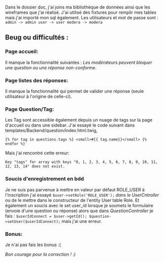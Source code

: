 Dans le dossier doc, j'ai joins ma bibliothèque de données ainsi que les wireframes que j'ai réalisé.
J'ai utilisé des fixtures pour remplir mes tables mais j'ai importé mon sql également.
Les utilisateurs et mot de passe sont :
`admin -> admin
user -> user
modera -> modera`

## Beug ou difficultés :

### Page accueil:
Il manque la fonctionnalité suivantes : _Les modérateurs peuvent bloquer une question ou une réponse non-conforme_.

### Page listes des réponses:
Il manque la fonctionnalité qui permet de valider une réponse (seule utilisateur à l'origine de celle-ci).

### Page Question/Tag:
Les Tag sont accessible également depuis un nuage de tags sur la page d'accueil ou dans une sidebar.
J'ai essayé le code suivant dans templates/Backend/question/index.html.twig,

  `{% for tag in questions.tags %}
        <small>#{{ tag.name}}</small>
     {% endfor %}`

Mais j'ai rencontré cette erreur:

  `Key "tags" for array with keys "0, 1, 2, 3, 4, 5, 6, 7, 8, 9, 10, 11, 12, 13, 14" does not exist.`

### Soucis d'enregistrement en bdd
Je ne suis pas parvenue à mettre en valeur par défaut ROLE_USER à l'inscription j'ai essayé `$user->setRole('ROLE_USER');` _dans le UserCntroller_ ou de le mettre dans le constructeur de l'entity User table Role.
Et également un soucis avec le set user_id lorsque je soumets le formulaire (envoie d'une question ou réponse)
alors que dans _QuestionController_ je fais :
`$userIdConnect = $user->getId();
$question->setUser($userIdConnect);`
mais j'ai une erreur.

### Bonus:
Je n'ai pas fais les bonus :(

_Bon courage pour la correction ! :)_
